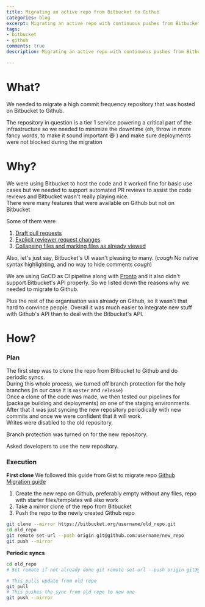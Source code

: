 ```yaml
---
title: Migrating an active repo from Bitbucket to Github
categories: blog
excerpt: Migrating an active repo with continuous pushes from Bitbucket to Github
tags:
- bitbucket
- github
comments: true
description: Migrating an active repo with continuous pushes from Bitbucket to Github

---
```

# What?

We needed to migrate a high commit frequency repository that was hosted on Bitbucket to Github.

The repository in question is a tier 1 service powering a critical part of the infrastructure so we needed to minimize the downtime (oh, throw in more fancy words, to make it sound important :satisfied: ) and make sure deployments were not blocked during the migration

# Why?

We were using Bitbucket to host the code and it worked fine for basic use cases but we needed to support automated PR reviews to assist the code reviews and Bitbucket wasn't really playing nice.  
There were many features that were available on Github but not on Bitbucket

Some of them were

1. [Draft pull requests](https://github.blog/2019-02-14-introducing-draft-pull-requests/)
2. [Explicit reviewer request changes](https://help.github.com/en/articles/about-pull-request-reviews)
3. [Collapsing files and marking files as already viewed](https://help.github.com/en/articles/reviewing-proposed-changes-in-a-pull-request#marking-a-file-as-viewed)

Also, let's just say, Bitbucket's UI wasn't pleasing to many. (_cough_ No native syntax highlighting, and no way to hide comments _cough_)

We are using GoCD as CI pipeline along with [Pronto](https://github.com/prontolabs/pronto "Pronto") and it also didn't support Bitbucket's API properly. So we listed down the reasons why we needed to migrate to Github.

Plus the rest of the organisation was already on Github, so it wasn't that hard to convince people. Overall it was much easier to integrate new stuff with Github's API than to deal with the Bitbucket's API.

# How?

### Plan

The first step was to clone the repo from Bitbucket to Github and do periodic syncs.  
During this whole process, we turned off branch protection for the holy branches (in our case it is `master` and `release`)  
Once a clone of the code was made, we then tested our pipelines for (package building and deployments) on one of the staging environments.  
After that it was just syncing the new repository periodically with new commits and once we were confident that it will work.  
 Writes were disabled to the old repository. 

Branch protection was turned on for the new repository.

Asked developers to use the new repository.

### Execution

**First clone**
We followed this guide from Gist to migrate repo [Github Migration guide](https://github.com/aiidateam/aiida-core/wiki/How-to-migrate-from-BitBucket-to-GitHub "https://github.com/aiidateam/aiida-core/wiki/How-to-migrate-from-BitBucket-to-GitHub")

1. Create the new repo on Github, preferably empty without any files, repo with starter files/templates will also work
2. Take a mirror clone of the repo from Bitbucket
3. Push the repo to the newly created Github repo

```bash
git clone --mirror https://bitbucket.org/username/old_repo.git
cd old_repo
git remote set-url --push origin git@github.com:username/new_repo
git push --mirror
```

**Periodic syncs**

```bash
cd old_repo
# Set remote if not already done git remote set-url --push origin git@github.com:username/new_repo

# This pulls update from old repo 
git pull 
# This pushes the sync from old repo to new one 
git push --mirror
```